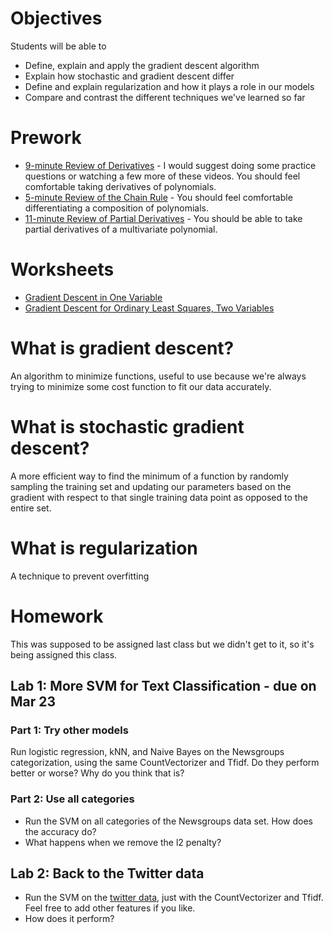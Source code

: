 # Objectives
Students will be able to
- Define, explain and apply the gradient descent algorithm
- Explain how stochastic and gradient descent differ
- Define and explain regularization and how it plays a role in our models
- Compare and contrast the different techniques we've learned so far

# Prework
- [9-minute Review of Derivatives](https://www.khanacademy.org/math/differential-calculus/taking-derivatives/derivative_intro/v/calculus-derivatives-1) - I would suggest doing some practice questions or watching a few more of these videos. You should feel comfortable taking derivatives of polynomials.
- [5-minute Review of the Chain Rule](https://www.khanacademy.org/math/differential-calculus/taking-derivatives/chain_rule/v/chain-rule-with-triple-composition) - You should feel comfortable differentiating a composition of polynomials.
- [11-minute Review of Partial Derivatives](https://www.khanacademy.org/math/differential-calculus/taking-derivatives/chain_rule/v/chain-rule-with-triple-composition) - You should be able to take partial derivatives of a multivariate polynomial.

# Worksheets
- [Gradient Descent in One Variable](https://s3-us-west-2.amazonaws.com/ga-dat-2015-suneel/worksheets/Gradient+Descent/GD_worksheet_1.pdf)
- [Gradient Descent for Ordinary Least Squares, Two Variables](https://s3-us-west-2.amazonaws.com/ga-dat-2015-suneel/worksheets/Gradient+Descent/GD_Worksheet_2.pdf)

# What is gradient descent?
An algorithm to minimize functions, useful to use because we're always trying to minimize some cost function to fit our data accurately.

# What is stochastic gradient descent?
A more efficient way to find the minimum of a function by randomly sampling the training set and updating our parameters based on the gradient with respect to that single training data point as opposed to the entire set.

# What is regularization
A technique to prevent overfitting

# Homework
This was supposed to be assigned last class but we didn't get to it, so it's being assigned this class.

## Lab 1: More SVM for Text Classification - due on Mar 23
### Part 1: Try other models
Run logistic regression, kNN, and Naive Bayes on the Newsgroups categorization, using the same CountVectorizer and Tfidf.  Do they perform better or worse? Why do you think that is?

### Part 2: Use all categories
- Run the SVM on all categories of the Newsgroups data set. How does the accuracy do?
- What happens when we remove the l2 penalty?

## Lab 2: Back to the Twitter data
- Run the SVM on the [twitter data](https://s3-us-west-2.amazonaws.com/ga-dat-2015-suneel/datasets/clean_twitter_data.csv), just with the CountVectorizer and Tfidf. Feel free to add other features if you like.
- How does it perform?

